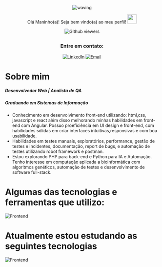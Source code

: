 <div align="center">
  

  

![waving](https://capsule-render.vercel.app/api?type=waving&height=200&text=Felipe%20Gabriel&fontAlign=50&fontAlignY=40&color=0:12ee,fff:3cb391F&animation=twinkling&fontColor=3B74BE)

Olá Maninho(a)! Seja bem vindo(a) ao meu perfil! <img src="https://c.tenor.com/Wx9IEmZZXSoAAAAi/hi.gif" width=30>

  ![Github viewers](https://komarev.com/ghpvc/?username=FelipeGabriel7&color=3B74BE&style=for-the-badge)

##

### Entre em contato:


<div>
  
  [![LinkedIn](https://img.shields.io/badge/LinkedIn-000?style=for-the-badge&logo=linkedin&logoColor=0E76A8)](https://www.linkedin.com/in/felipe-gabriel-dev/)
  [![Email](https://img.shields.io/badge/Email-000?style=for-the-badge&logo=gmail&logoColor=0E76A8)](mailto:felipegabfd@gmail.com)
  
</div>

</div>

# Sobre mim

<h5> Desenvolvedor Web | Analista de QA </h5>
<h5> Graduando em Sistemas de Informação</h5>
<ul>
  <li> Conhecimento em desenvolvimento front-end utilizando: html,css, javascript e react além disso melhorando minhas habilidades em front-end com Angular. Possuo proeficiência em UI design e front-end, com habilidades sólidas em criar interfaces intuitivas,responsivas e com boa usabilidade. </li>
  <li> Habilidades em testes manuais, exploratórios, performance, gestão de testes e incidentes, documentação, report de bugs, e automação de testes utilizando robot framework e postman.</li>
  <li> Estou explorando PHP para back-end e Python para IA e Automação. Tenho interesse em computação aplicada a bioinformática com algoritmos genéticos, automação de testes e desenvolvimento de software full-stack. </li>
</ul>

# Algumas das tecnologias e ferramentas que utilizo:

![Frontend](https://skillicons.dev/icons?i=figma,html,css,bootstrap,js,typescript,react,postman,mysql)

# Atualmente estou estudando as seguintes tecnologias

![Frontend](https://skillicons.dev/icons?i=php,ts,py)

<br>



  
